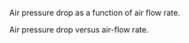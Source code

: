 Air pressure drop as a function of air flow rate.


<!-- comment -->


Air pressure drop versus air-flow rate.


